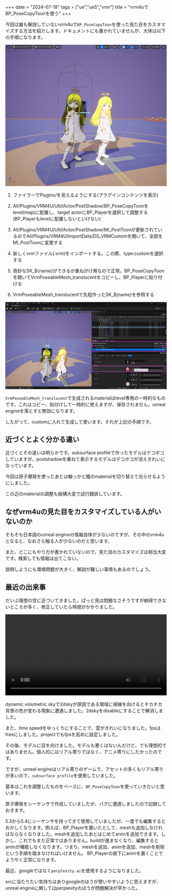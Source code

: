 +++
date = "2024-07-18"
tags = ["ue","ue5","vrm"]
title = "vrm4uでBP_PoseCopyToonを使う"
+++

今回は誰も解説していないvrm4uで`BP_PoseCopyToon`を使った見た目をカスタマイズする方法を紹介します。ドキュメントにも書かれていませんが、大体は以下の手順になります。

<img src="/m/post/ue/ue5_2024-07-18_025511.png">

1. ファイラーでPlugins/を見えるようにする(プラグインコンテンツを表示)

2. All/Plugins/VRM4U/Util/Actor/PostShadow/BP_PoseCopyToonをlevel(map)に配置し、target actorにBP_Playerを選択して調整する(BP_Playerもlevelに配置しないといけない)

3. All/Plugins/VRM4U/Util/Actor/PostShadow/MI_PostToonが更新されているのでAll/Plugins/VRM4U/ImportData/DS_VRMCustomを開いて、全部をMI_PostToonに変更する

4. 新しくvrmファイル(.vrm)をインポートする。この際、type:customを選択する

5. 奇妙なSK_${name}ができるが重ねがけ用なので正常。BP_PoseCopyToonを開いてVrmPoseableMesh_translucentをコピーし、BP_Playerに貼り付ける

6. VrmPoseableMesh_translucentで先程作ったSK_${name}を参照する

<img src="/m/post/ue/ue5_2024-07-18_025510.png">

`VrmPoseableMesh_translucent`で生成されるmaterialはlevel専用の一時的なものです。これはコピー、貼付けして一時的に使えますが、保存されません。unreal engineを落とすと無効になります。

したがって、customに入れて生成して使います。それが上記の手順です。

## 近づくとよく分かる違い

近づくとその違いは明らかです。subsurface profileで作ったモデルはデコボコしていますが、postshadowを重ねて表示するモデルはデコボコが消えきれいになっています。

今回は原子爆発を使ったあとは輪っかと瞳のmaterialを切り替えて光らせるようにしました。

この辺のmaterialの調整も結構大変で試行錯誤しています。

## なぜvrm4uの見た目をカスタマイズしている人がいないのか

そもそも日本語のunreal engineの情報自体が少ないのですが、その中のvrm4uとなると、なおさら触る人が少ないのだと思います。

また、どこにもやり方が書かれていないので、見た目のカスタマイズは相当大変です。検索しても情報は出てこない。

説明しようにも環境問題が大きく、解説が難しい事情もあるのでしょう。

## 最近の出来事

だいぶ理想の空に近づいてきました。ぱっと見は問題なさそうですが納得できないところが多く、修正していたら時間がかかりました。

<video controls style="width:100%;"><source src="/m/post/ue/ue5_2024-07-18_025510.mp4"></video>

dynamic volumetric skyで2dskyが原因である領域に視線を向けるとチカチカ背景の色が変わる現象に遭遇しました。2dskyをdisableにすることで解消しました。

また、time speedをゆっくりにすることで、雲がきれいになりました。fpsはfreeにしました。projectでもfpsを高めに設定しました。

その後、モデルに目を向けました。モデルも悪くはないんだけど、でも理想的ではありません。個人的にはリアル寄りではなく、アニメ寄りにしたかったのです。

ですが、unreal engineはリアル寄りのゲームで、アセットの多くもリアル寄りが多いので、`subsurface profile`を使用していました。

基本はこれを調整したものをベースに、`BP_PoseCopyToon`を使っていきたいと思います。

原子爆発をシーケンサで作成していましたが、バグに遭遇しましたので記録しておきます。

5.3から5.4にシーケンサを持ってきて使用していましたが、一度でも編集するとおかしくなります。例えば、BP_Playerを置いたとして、meshも追加しなければならなくなりました。meshを追加したあとはじめてanimを追加できます。しかし、これでもまだ正常ではありません。buildが進まなくなり、編集するとanimが機能しなくなります。つまり、meshを追加、animを追加、meshを削除という手順を踏まなければいけません。
BP_Playerの直下にanimを置くことでようやく正常になります。

最近、googleではなく`perplexity.ai`を使用するようになりました。

srcに当たりたい気持ちはありgoogleのほうが使いやすいように思えますが、unreal engineに関してはperplexityのほうが問題解決が早かった。


